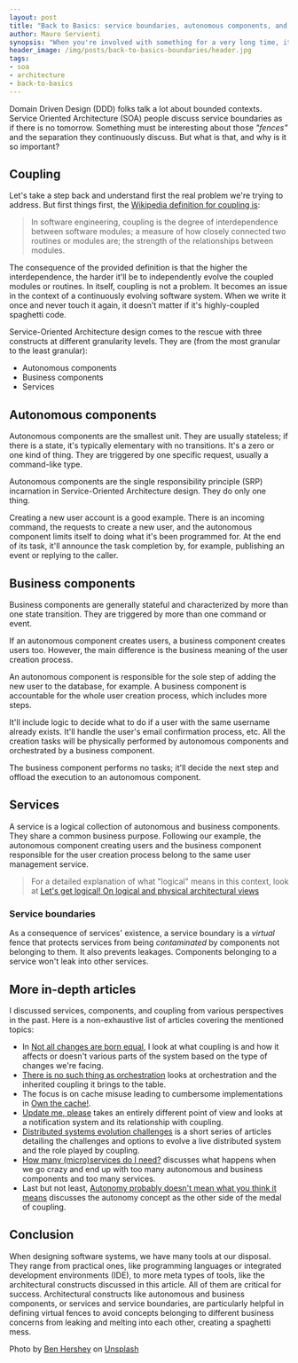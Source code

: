 ```yaml
---
layout: post
title: "Back to Basics: service boundaries, autonomous components, and coupling"
author: Mauro Servienti
synopsis: "When you're involved with something for a very long time, it's easy to fall into the trap of taking many concepts for granted. Let's go back to the basics and build a common foundation. Today's topics are service boundaries, autonomous components, and coupling."
header_image: /img/posts/back-to-basics-boundaries/header.jpg
tags:
- soa
- architecture
- back-to-basics
---
```


Domain Driven Design (DDD) folks talk a lot about bounded contexts. Service Oriented Architecture (SOA) people discuss service boundaries as if there is no tomorrow. Something must be interesting about those _"fences"_ and the separation they continuously discuss. But what is that, and why is it so important?

## Coupling

Let's take a step back and understand first the real problem we're trying to address. But first things first, the [Wikipedia definition for coupling is](https://en.wikipedia.org/wiki/Coupling_%28computer_programming%29):

> In software engineering, coupling is the degree of interdependence between software modules; a measure of how closely connected two routines or modules are; the strength of the relationships between modules.

The consequence of the provided definition is that the higher the interdependence, the harder it'll be to independently evolve the coupled modules or routines. In itself, coupling is not a problem. It becomes an issue in the context of a continuously evolving software system. When we write it once and never touch it again, it doesn't matter if it's highly-coupled spaghetti code.

Service-Oriented Architecture design comes to the rescue with three constructs at different granularity levels. They are (from the most granular to the least granular):

- Autonomous components
- Business components
- Services

## Autonomous components

Autonomous components are the smallest unit. They are usually stateless; if there is a state, it's typically elementary with no transitions. It's a zero or one kind of thing. They are triggered by one specific request, usually a command-like type.

Autonomous components are the single responsibility principle (SRP) incarnation in Service-Oriented Architecture design. They do only one thing.

Creating a new user account is a good example. There is an incoming command, the requests to create a new user, and the autonomous component limits itself to doing what it's been programmed for. At the end of its task, it'll announce the task completion by, for example, publishing an event or replying to the caller.

## Business components

Business components are generally stateful and characterized by more than one state transition. They are triggered by more than one command or event.

If an autonomous component creates users, a business component creates users too. However, the main difference is the business meaning of the user creation process.

An autonomous component is responsible for the sole step of adding the new user to the database, for example. A business component is accountable for the whole user creation process, which includes more steps.

It'll include logic to decide what to do if a user with the same username already exists. It'll handle the user's email confirmation process, etc. All the creation tasks will be physically performed by autonomous components and orchestrated by a business component.

The business component performs no tasks; it'll decide the next step and offload the execution to an autonomous component.

## Services

A service is a logical collection of autonomous and business components. They share a common business purpose. Following our example, the autonomous component creating users and the business component responsible for the user creation process belong to the same user management service.

> For a detailed explanation of what "logical" means in this context, look at [Let's get logical! On logical and physical architectural views](https://milestone.topics.it/2022/01/25/lets-get-logical.html)

### Service boundaries

As a consequence of services' existence, a service boundary is a _virtual_ fence that protects services from being _contaminated_ by components not belonging to them. It also prevents leakages. Components belonging to a service won't leak into other services.

## More in-depth articles

I discussed services, components, and coupling from various perspectives in the past. Here is a non-exhaustive list of articles covering the mentioned topics:

- In [Not all changes are born equal](https://milestone.topics.it/2021/03/10/not-all-changes-are-born-equal.html), I look at what coupling is and how it affects or doesn't various parts of the system based on the type of changes we're facing.
- [There is no such thing as orchestration](https://milestone.topics.it/2021/07/08/no-orchstration.html) looks at orchestration and the inherited coupling it brings to the table.
- The focus is on cache misuse leading to cumbersome implementations in [Own the cache!](https://milestone.topics.it/2021/07/15/own-the-cache.html).
- [Update me, please](https://milestone.topics.it/2021/08/03/update-me-please.html) takes an entirely different point of view and looks at a notification system and its relationship with coupling.
- [Distributed systems evolution challenges](https://milestone.topics.it/2022/06/11/distributed-systems-evolution-challenges.html) is a short series of articles detailing the challenges and options to evolve a live distributed system and the role played by coupling.
- [How many (micro)services do I need?](https://milestone.topics.it/2023/03/15/how-many-services.html) discusses what happens when we go crazy and end up with too many autonomous and business components and too many services.
- Last but not least, [Autonomy probably doesn't mean what you think it means](https://milestone.topics.it/2022/09/05/autonomy.html) discusses the autonomy concept as the other side of the medal of coupling.

## Conclusion

When designing software systems, we have many tools at our disposal. They range from practical ones, like programming languages or integrated development environments (IDE), to more meta types of tools, like the architectural constructs discussed in this article. All of them are critical for success. Architectural constructs like autonomous and business components, or services and service boundaries, are particularly helpful in defining virtual fences to avoid concepts belonging to different business concerns from leaking and melting into each other, creating a spaghetti mess.

Photo by <a href="https://unsplash.com/@benhershey?utm_source=unsplash&utm_medium=referral&utm_content=creditCopyText">Ben Hershey</a> on <a href="https://unsplash.com/photos/8KaU5I4SBIw?utm_source=unsplash&utm_medium=referral&utm_content=creditCopyText">Unsplash</a>
